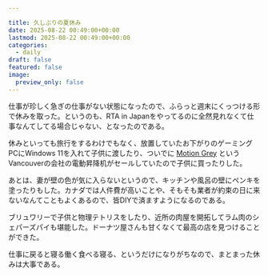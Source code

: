```yaml
---

title: 久しぶりの夏休み
date: 2025-08-22 00:49:00+00:00
lastmod: 2025-08-22 00:49:00+00:00
categories:
  - daily
draft: false
featured: false
image:
  preview_only: false
---
```


仕事が珍しく急ぎの仕事がない状態になったので、ふらっと週末にくっつける形で休みを取った。というのも、RTA in Japanをやってるのに全然見れなくて仕事なんてしてる場合じゃない、となったのである。

休みといっても旅行をするわけでもなく、放置していたお下がりのゲーミングPCにWindows 11を入れて子供に渡したり、ついでに [Motion Grey](https://motiongrey.com/) というVancouverの会社の電動昇降机がセールしていたので子供に買ったりした。

あとは、妻が壁の色が気に入らないというので、キッチンや風呂の壁にペンキを塗ったりもした。カナダでは人件費が高いことや、そもそも業者が約束の日に来ないなんてこともよくあるので、皆DIYで済ますようになるのである。

ブリュワリーで子供と物理テトリスをしたり、近所の肉屋を開拓してラム肉のシェパーズパイも堪能した。ドーナツ屋さんも甘くなくて最高の店を見つけることができた。

仕事に戻ると寝る働く食べる寝る、というだけになりがちなので、まとまった休みは大事である。